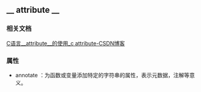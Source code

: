 ## __ attribute __



### 相关文档

[C语言__attribute__的使用_c attribute-CSDN博客](https://blog.csdn.net/qlexcel/article/details/92656797)



### 属性

* annotate ：为函数或变量添加特定的字符串的属性，表示元数据，注解等意义。